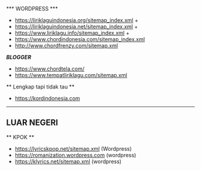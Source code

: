 


*** WORDPRESS ***
- https://liriklaguindonesia.org/sitemap_index.xml +
- https://liriklaguindonesia.net/sitemap_index.xml +
- https://www.liriklagu.info/sitemap_index.xml +
- https://www.chordindonesia.com/sitemap_index.xml
- http://www.chordfrenzy.com/sitemap.xml

***BLOGGER***
- https://www.chordtela.com/
- https://www.tempatliriklagu.com/sitemap.xml

** Lengkap tapi tidak tau **
- https://kordindonesia.com

----
## LUAR NEGERI

** KPOK **
- https://lyricskpop.net/sitemap.xml (Wordpress)
- https://romanization.wordpress.com (wordpress)
- https://klyrics.net/sitemap.xml (wordpress)